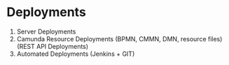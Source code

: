 # Deployments


1. Server Deployments
1. Camunda Resource Deployments (BPMN, CMMN, DMN, resource files) (REST API Deployments)
1. Automated Deployments (Jenkins + GIT)